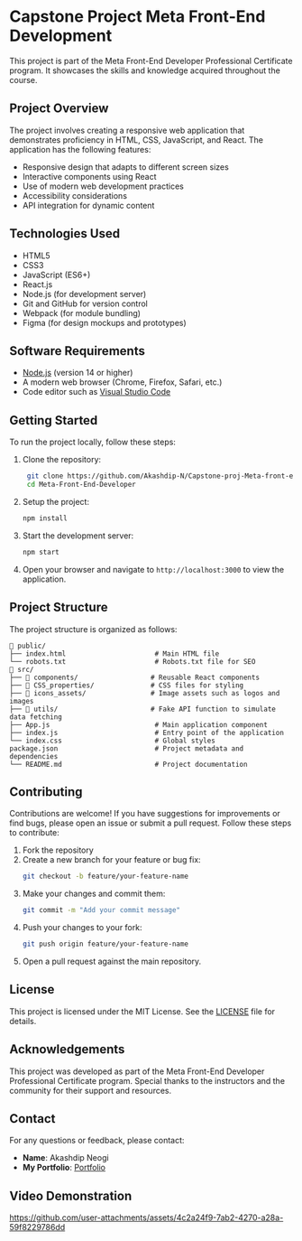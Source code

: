 # Capstone Project Meta Front-End Development
This project is part of the Meta Front-End Developer Professional Certificate program. It showcases the skills and knowledge acquired throughout the course.

## Project Overview
The project involves creating a responsive web application that demonstrates proficiency in HTML, CSS, JavaScript, and React. The application has the following features:
- Responsive design that adapts to different screen sizes
- Interactive components using React
- Use of modern web development practices
- Accessibility considerations
- API integration for dynamic content

## Technologies Used
- HTML5
- CSS3
- JavaScript (ES6+)
- React.js
- Node.js (for development server)
- Git and GitHub for version control
- Webpack (for module bundling)
- Figma (for design mockups and prototypes)

## Software Requirements
- [Node.js](https://nodejs.org/en) (version 14 or higher)
- A modern web browser (Chrome, Firefox, Safari, etc.)
- Code editor such as [Visual Studio Code](https://code.visualstudio.com/)

## Getting Started
To run the project locally, follow these steps:
1. Clone the repository:
   ```bash
    git clone https://github.com/Akashdip-N/Capstone-proj-Meta-front-end.git
    cd Meta-Front-End-Developer
    ```
2. Setup the project:
    ```bash
    npm install
    ```

3. Start the development server:
    ```bash
    npm start
    ```
4. Open your browser and navigate to `http://localhost:3000` to view the application.

## Project Structure
The project structure is organized as follows:
```
📂 public/
├── index.html                      # Main HTML file
└── robots.txt                      # Robots.txt file for SEO
📂 src/
├── 📂 components/                  # Reusable React components
├── 📂 CSS_properties/              # CSS files for styling
├── 📂 icons_assets/                # Image assets such as logos and images
├── 📂 utils/                       # Fake API function to simulate data fetching
├── App.js                          # Main application component
├── index.js                        # Entry point of the application
└── index.css                       # Global styles
package.json                        # Project metadata and dependencies
└── README.md                       # Project documentation
```

## Contributing
Contributions are welcome! If you have suggestions for improvements or find bugs, please open an issue or submit a pull request. Follow these steps to contribute:
1. Fork the repository
2. Create a new branch for your feature or bug fix:
   ```bash
   git checkout -b feature/your-feature-name
   ```
3. Make your changes and commit them:
   ```bash
   git commit -m "Add your commit message"
   ```
4. Push your changes to your fork:
   ```bash
   git push origin feature/your-feature-name
   ```
5. Open a pull request against the main repository.

## License
This project is licensed under the MIT License. See the [LICENSE](LICENSE) file for details.

## Acknowledgements
This project was developed as part of the Meta Front-End Developer Professional Certificate program. Special thanks to the instructors and the community for their support and resources.

## Contact
For any questions or feedback, please contact:
- **Name**: Akashdip Neogi
- **My Portfolio**: [Portfolio](https://akashdip-n.github.io/)

## Video Demonstration

https://github.com/user-attachments/assets/4c2a24f9-7ab2-4270-a28a-59f8229786dd

